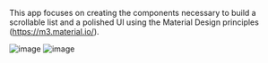 This app focuses on creating the components necessary to build a scrollable list and a polished UI using the Material Design principles (https://m3.material.io/).

![image](https://user-images.githubusercontent.com/49280040/236422421-39b478fd-7edc-4337-b3fb-c2828abf27f1.png)
![image](https://user-images.githubusercontent.com/49280040/236422738-b07fa958-22c7-455a-9b66-828e19e788ae.png)
